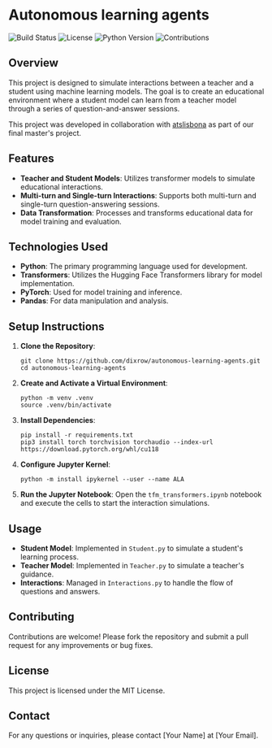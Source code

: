 # Autonomous learning agents

![Build Status](https://img.shields.io/badge/build-passing-brightgreen)
![License](https://img.shields.io/badge/license-MIT-blue)
![Python Version](https://img.shields.io/badge/python-3.10-blue)
![Contributions](https://img.shields.io/badge/contributions-welcome-orange)

## Overview

This project is designed to simulate interactions between a teacher and a student using machine learning models. The goal is to create an educational environment where a student model can learn from a teacher model through a series of question-and-answer sessions.

This project was developed in collaboration with [atslisbona](https://github.com/atslisbona) as part of our final master's project.

## Features

- **Teacher and Student Models**: Utilizes transformer models to simulate educational interactions.
- **Multi-turn and Single-turn Interactions**: Supports both multi-turn and single-turn question-answering sessions.
- **Data Transformation**: Processes and transforms educational data for model training and evaluation.

## Technologies Used

- **Python**: The primary programming language used for development.
- **Transformers**: Utilizes the Hugging Face Transformers library for model implementation.
- **PyTorch**: Used for model training and inference.
- **Pandas**: For data manipulation and analysis.

## Setup Instructions

1. **Clone the Repository**:
   ```shell
   git clone https://github.com/dixrow/autonomous-learning-agents.git
   cd autonomous-learning-agents
   ```

2. **Create and Activate a Virtual Environment**:
   ```shell
   python -m venv .venv
   source .venv/bin/activate
   ```

3. **Install Dependencies**:
   ```shell
   pip install -r requirements.txt
   pip3 install torch torchvision torchaudio --index-url https://download.pytorch.org/whl/cu118
   ```

4. **Configure Jupyter Kernel**:
   ```shell
   python -m install ipykernel --user --name ALA
   ```

5. **Run the Jupyter Notebook**:
   Open the `tfm_transformers.ipynb` notebook and execute the cells to start the interaction simulations.

## Usage

- **Student Model**: Implemented in `Student.py` to simulate a student's learning process.
- **Teacher Model**: Implemented in `Teacher.py` to simulate a teacher's guidance.
- **Interactions**: Managed in `Interactions.py` to handle the flow of questions and answers.

## Contributing

Contributions are welcome! Please fork the repository and submit a pull request for any improvements or bug fixes.

## License

This project is licensed under the MIT License.

## Contact

For any questions or inquiries, please contact [Your Name] at [Your Email].
